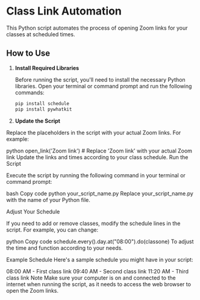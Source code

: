 # Class Link Automation

This Python script automates the process of opening Zoom links for your classes at scheduled times.

## How to Use

1. **Install Required Libraries**

   Before running the script, you'll need to install the necessary Python libraries. Open your terminal or command prompt and run the following commands:

   ```bash
   pip install schedule
   pip install pywhatkit
2. **Update the Script**

Replace the placeholders in the script with your actual Zoom links. For example:

python
open_link('Zoom link')  # Replace 'Zoom link' with your actual Zoom link
Update the links and times according to your class schedule.
Run the Script

Execute the script by running the following command in your terminal or command prompt:

bash
Copy code
python your_script_name.py
Replace your_script_name.py with the name of your Python file.

Adjust Your Schedule

If you need to add or remove classes, modify the schedule lines in the script. For example, you can change:

python
Copy code
schedule.every().day.at("08:00").do(classone)
To adjust the time and function according to your needs.

Example Schedule
Here's a sample schedule you might have in your script:

08:00 AM - First class link
09:40 AM - Second class link
11:20 AM - Third class link
Note
Make sure your computer is on and connected to the internet when running the script, as it needs to access the web browser to open the Zoom links.
